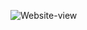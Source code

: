 ![Website-view](https://github.com/HarshanaBandaraAg91/Christmas-website/assets/139755295/5c086410-908b-40f6-9437-59d9d0d57804)
